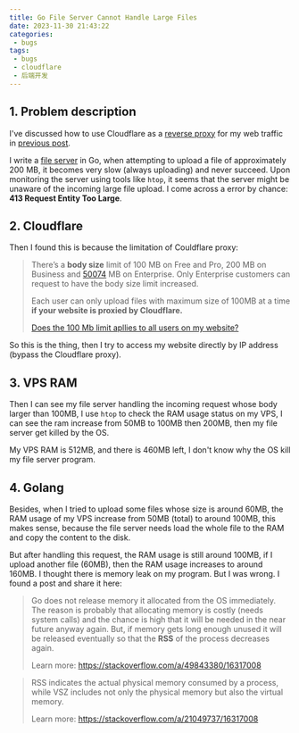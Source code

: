 ```yaml
---
title: Go File Server Cannot Handle Large Files
date: 2023-11-30 21:43:22
categories:
 - bugs
tags:
 - bugs
 - cloudflare
 - 后端开发
---
```


## 1. Problem description

I've discussed how to use Cloudflare as a [reverse proxy](https://www.cloudflare.com/learning/cdn/glossary/reverse-proxy/) for my web traffic in [previous post](https://blog.yorforger.cc/post/build-website/008-cloudflare-cdn/). 

I write a [file server](https://github.com/shwezhu/file-server) in Go, when attempting to upload a file of approximately 200 MB, it becomes very slow (always uploading) and never succeed. Upon monitoring the server using tools like `htop`, it seems that the server might be unaware of the incoming large file upload. I come across a error by chance:  **413 Request Entity Too Large**. 

## 2. Cloudflare

Then I found this is because the limitation of Couldflare proxy:

> There’s a **body size** limit of 100 MB on Free and Pro, 200 MB on Business and [50074](https://community.cloudflare.com/t/community-tip-fixing-error-500-internal-server-error/44453) MB on Enterprise. Only Enterprise customers can request to have the body size limit increased. 
>
> Each user can only upload files with maximum size of 100MB at a time **if your website is proxied by Cloudflare.** 
>
> [Does the 100 Mb limit apllies to all users on my website?](https://community.cloudflare.com/t/does-the-100-mb-limit-apllies-to-all-users-on-my-website/297261)

So this is the thing, then I try to access my website directly by IP address (bypass the Cloudflare proxy). 

## 3. VPS RAM

Then I can see my file server handling the incoming request whose body larger than 100MB, I use `htop` to check the RAM usage status on my VPS, I can see the ram increase from 50MB to 100MB then 200MB, then my file server get killed by the OS. 

My VPS RAM is 512MB, and there is 460MB left, I don't know why the OS kill my file server program. 

## 4. Golang

Besides, when I tried to upload some files whose size is around 60MB, the RAM usage of my VPS increase from 50MB (total) to around 100MB, this makes sense, because the file server needs load the whole file to the RAM and copy the content to the disk. 

But after handling this request, the RAM usage is still around 100MB, if I upload another file (60MB), then the RAM usage increases to around 160MB. I thought there is memory leak on my program. But I was wrong. I found a post and share it here:

> Go does not release memory it allocated from the OS immediately. The reason is probably that allocating memory is costly (needs system calls) and the chance is high that it will be needed in the near future anyway again. But, if memory gets long enough unused it will be released eventually so that the **RSS** of the process decreases again.
>
> Learn more: https://stackoverflow.com/a/49843380/16317008

> RSS indicates the actual physical memory consumed by a process, while VSZ includes not only the physical memory but also the virtual memory. 
>
> Learn more: https://stackoverflow.com/a/21049737/16317008
